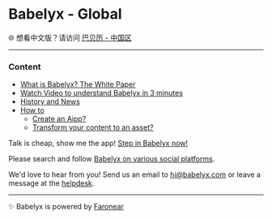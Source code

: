 # Babelyx - Global

🌐 想看中文版？请访问 [巴贝历 - 中国区](https://info.cn.babelyx.com)

---

### Content

- [What is Babelyx? The White Paper](./whitepaper.md)
- [Watch Video to understand Babelyx in 3 minutes](https://youtu.be/ev-1lJ_nA4g)
- [History and News](./news.md)
- [How to](./howto/)
  - [Create an Aipp?](./howto/create-aipp.md)
  - [Transform your content to an asset?](./howto/monetize-creation.md)

Talk is cheap, show me the app! [Step in Babelyx now!](https://u.babelyx.com)

Please search and follow [Babelyx on various social platforms](https://links.babelyx.com).

We'd love to hear from you! Send us an email to [hi@babelyx.com](mailto:hi@babelyx.com) or leave a message at the [helpdesk](https://csr.agidin.com).

---

✨ Babelyx is powered by [Faronear](https://faronear.com)
